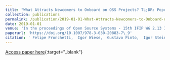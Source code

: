 ```yaml
---
title: "What Attracts Newcomers to Onboard on OSS Projects? TL;DR: Popularity"
collection: publications
permalink: /publication/2019-01-01-What-Attracts-Newcomers-to-Onboard-on-OSS-Projects-TLDR-Popularity
date: 2019-01-01
venue: 'In the proceedings of Open Source Systems - 15th IFIP WG 2.13 International Conference, OSS 2019, Montreal, QC, Canada, May 26-27, 2019, Proceedings'
paperurl: 'https://doi.org/10.1007/978-3-030-20883-7\_9'
citation: ' Felipe Fronchetti,  Igor Wiese,  Gustavo Pinto,  Igor Steinmacher, &quot;What Attracts Newcomers to Onboard on OSS Projects? TL;DR: Popularity.&quot; In the proceedings of Open Source Systems - 15th IFIP WG 2.13 International Conference, OSS 2019, Montreal, QC, Canada, May 26-27, 2019, Proceedings, 2019.'
---
```

[Access paper here](https://doi.org/10.1007/978-3-030-20883-7\_9){:target="_blank"}
